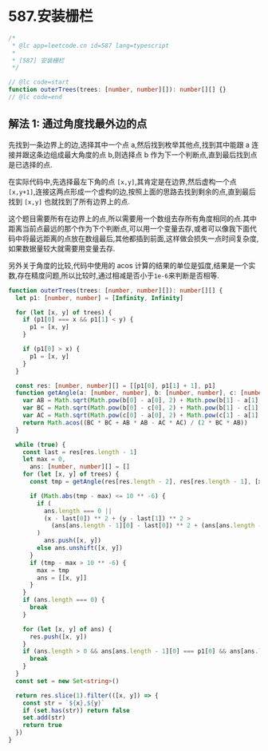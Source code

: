 # 587.安装栅栏

```ts
/*
 * @lc app=leetcode.cn id=587 lang=typescript
 *
 * [587] 安装栅栏
 */

// @lc code=start
function outerTrees(trees: [number, number][]): number[][] {}
// @lc code=end
```

## 解法 1: 通过角度找最外边的点

先找到一条边界上的边,选择其中一个点 a,然后找到枚举其他点,找到其中能跟 a 连接并跟这条边组成最大角度的点 b,则选择点 b 作为下一个判断点,直到最后找到点是已选择的点.

在实际代码中,先选择最左下角的点 `[x,y]`,其肯定是在边界,然后虚构一个点 `[x,y+1]`,连接这两点形成一个虚构的边,按照上面的思路去找到剩余的点,直到最后找到 `[x,y]` 也就找到了所有边界上的点.

这个题目需要所有在边界上的点,所以需要用一个数组去存所有角度相同的点.其中距离当前点最远的那个作为下个判断点,可以用一个变量去存,或者可以像我下面代码中将最远距离的点放在数组最后,其他都插到前面,这样做会损失一点时间复杂度,如果数据量较大就需要用变量去存.

另外关于角度的比较,代码中使用的 acos 计算的结果的单位是弧度,结果是一个实数,存在精度问题,所以比较时,通过相减是否小于`1e-6`来判断是否相等.

```ts
function outerTrees(trees: [number, number][]): number[][] {
  let p1: [number, number] = [Infinity, Infinity]

  for (let [x, y] of trees) {
    if (p1[0] === x && p1[1] < y) {
      p1 = [x, y]
    }

    if (p1[0] > x) {
      p1 = [x, y]
    }
  }

  const res: [number, number][] = [[p1[0], p1[1] + 1], p1]
  function getAngle(a: [number, number], b: [number, number], c: [number, number]) {
    var AB = Math.sqrt(Math.pow(b[0] - a[0], 2) + Math.pow(b[1] - a[1], 2))
    var BC = Math.sqrt(Math.pow(b[0] - c[0], 2) + Math.pow(b[1] - c[1], 2))
    var AC = Math.sqrt(Math.pow(c[0] - a[0], 2) + Math.pow(c[1] - a[1], 2))
    return Math.acos((BC * BC + AB * AB - AC * AC) / (2 * BC * AB))
  }

  while (true) {
    const last = res[res.length - 1]
    let max = 0,
      ans: [number, number][] = []
    for (let [x, y] of trees) {
      const tmp = getAngle(res[res.length - 2], res[res.length - 1], [x, y])

      if (Math.abs(tmp - max) <= 10 ** -6) {
        if (
          ans.length === 0 ||
          (x - last[0]) ** 2 + (y - last[1]) ** 2 >
            (ans[ans.length - 1][0] - last[0]) ** 2 + (ans[ans.length - 1][1] - last[1]) ** 2
        )
          ans.push([x, y])
        else ans.unshift([x, y])
      }
      if (tmp - max > 10 ** -6) {
        max = tmp
        ans = [[x, y]]
      }
    }
    if (ans.length === 0) {
      break
    }

    for (let [x, y] of ans) {
      res.push([x, y])
    }
    if (ans.length > 0 && ans[ans.length - 1][0] === p1[0] && ans[ans.length - 1][1] === p1[1]) {
      break
    }
  }
  const set = new Set<string>()

  return res.slice(1).filter(([x, y]) => {
    const str = `${x},${y}`
    if (set.has(str)) return false
    set.add(str)
    return true
  })
}
```
